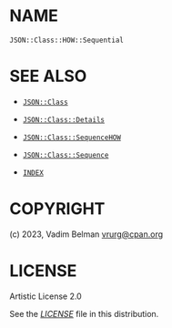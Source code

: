 # NAME

`JSON::Class::HOW::Sequential`

# SEE ALSO

  - [`JSON::Class`](../../Class.md)

  - [`JSON::Class::Details`](../Details.md)

  - [`JSON::Class::SequenceHOW`](../SequenceHOW.md)

  - [`JSON::Class::Sequence`](../Sequence.md)

  - [`INDEX`](../../../../../INDEX.md)

# COPYRIGHT

(c) 2023, Vadim Belman <vrurg@cpan.org>

# LICENSE

Artistic License 2.0

See the [*LICENSE*](../../../../../LICENSE) file in this distribution.
